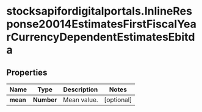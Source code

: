 # stocksapifordigitalportals.InlineResponse20014EstimatesFirstFiscalYearCurrencyDependentEstimatesEbitda

## Properties

Name | Type | Description | Notes
------------ | ------------- | ------------- | -------------
**mean** | **Number** | Mean value. | [optional] 


